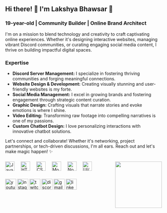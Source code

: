 <h2 align="left">Hi there! 👋 I'm Lakshya Bhawsar 🚀</h2>

<h3>19-year-old | Community Builder | Online Brand Architect</h3>

<p>I'm on a mission to blend technology and creativity to craft captivating online experiences. Whether it's designing interactive websites, managing vibrant Discord communities, or curating engaging social media content, I thrive on building impactful digital spaces.</p>

<h3>Expertise</h3>


   <ul>
        <li>
            <strong>Discord Server Management:</strong> I specialize in fostering thriving communities and forging meaningful connections.
        </li>
        <li>
            <strong>Website Design & Development:</strong> Creating visually stunning and user-friendly websites is my forte.
        </li>
        <li>
            <strong>Social Media Management:</strong> I excel in growing brands and fostering engagement through strategic content curation.
        </li>
        <li>
            <strong>Graphic Design:</strong> Crafting visuals that narrate stories and evoke emotions is where I shine.
        </li>
        <li>
            <strong>Video Editing:</strong> Transforming raw footage into compelling narratives is one of my passions.
        </li>
        <li>
            <strong>Custom Chatbot Design:</strong> I love personalizing interactions with innovative chatbot solutions.
        </li>
    </ul>
    <p>
        Let's connect and collaborate! Whether it's networking, project partnerships, or tech-driven discussions, I'm all ears. Reach out and let's make magic happen! ✨
    </p>



###

<img align="right" height="150" src="https://i.imgflip.com/65efzo.gif"  />

###

<div align="left">
  <img src="https://cdn.jsdelivr.net/gh/devicons/devicon/icons/javascript/javascript-original.svg" height="30" alt="JavaScript logo" />
  <img width="12" />
  <img src="https://cdn.jsdelivr.net/gh/devicons/devicon/icons/html5/html5-original.svg" height="30" alt="HTML logo" />
  <img width="12" />
  <img src="https://cdn.jsdelivr.net/gh/devicons/devicon/icons/css3/css3-original.svg" height="30" alt="CSS logo" />
  <img width="12" />
  <img src="https://cdn.jsdelivr.net/gh/devicons/devicon/icons/mongodb/mongodb-original.svg" height="30" alt="MongoDB logo" />
  <img width="12" />
  <img src="https://cdn.jsdelivr.net/gh/devicons/devicon/icons/nodejs/nodejs-original.svg" height="30" alt="Node.js logo" />
  <img width="12" />
  <img src="https://www.simplihire.com/wp-content/uploads/2023/09/ux-ui-logo.png" height="30" alt="UI/UX logo" />
</div>



###

<div align="left">
  <img src="https://img.shields.io/static/v1?message=Youtube&logo=youtube&label=&color=FF0000&logoColor=white&labelColor=&style=for-the-badge" height="35" alt="youtube logo"  />
  <img src="https://img.shields.io/static/v1?message=Instagram&logo=instagram&label=&color=E4405F&logoColor=white&labelColor=&style=for-the-badge" height="35" alt="instagram logo"  />
  <img src="https://img.shields.io/static/v1?message=Twitch&logo=twitch&label=&color=9146FF&logoColor=white&labelColor=&style=for-the-badge" height="35" alt="twitch logo"  />
  <img src="https://img.shields.io/static/v1?message=Discord&logo=discord&label=&color=7289DA&logoColor=white&labelColor=&style=for-the-badge" height="35" alt="discord logo"  />
  <img src="https://img.shields.io/static/v1?message=Gmail&logo=gmail&label=&color=D14836&logoColor=white&labelColor=&style=for-the-badge" height="35" alt="gmail logo"  />
  <img src="https://img.shields.io/static/v1?message=LinkedIn&logo=linkedin&label=&color=0077B5&logoColor=white&labelColor=&style=for-the-badge" height="35" alt="linkedin logo"  />
</div>

###

<br clear="both">


###
